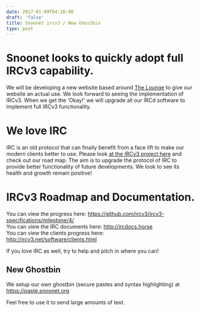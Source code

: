 ```yaml
--- 
date: 2017-01-09T04:28:00
draft: 'false'
title: Snoonet ircv3 / New Ghostbin
type: post
---
```


# Snoonet looks to quickly adopt full IRCv3 capability.
We will be developing a new website based around <a href="https://github.com/thelounge/lounge">The Lounge</a> to give our website an actual use. We look forward to seeing  the implementation of IRCv3. When we get the 'Okay!' we will upgrade all our IRCd software to implement full  IRCv3 functionality. 

# We love IRC
IRC is an old protocol that can finally benefit from a face lift to make our modern clients better to use. Please look <a href="http://ircv3.net/">at the IRCv3 project here</a> and check out our road map. The aim is to upgrade the protocol of IRC to provide better functionality of future developments. We look to see its health and growth remain positive!

# IRCv3 Roadmap and Documentation.
You can view the progress here: https://github.com/ircv3/ircv3-specifications/milestone/4/<br>
You can view the IRC documents here: http://ircdocs.horse<br>
You can view the clients progress here: http://ircv3.net/software/clients.html<br>

If you love IRC as well, try to help and pitch in where you can!


## New Ghostbin
We setup our own ghostbin (secure pastes and syntax highlighting) at https://paste.snoonet.org

Feel free to use it to send large amounts of text.